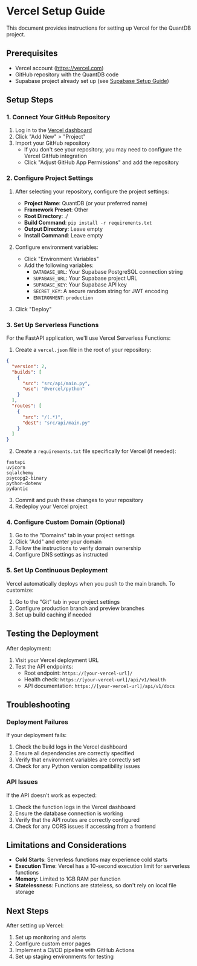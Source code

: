 # Vercel Setup Guide

This document provides instructions for setting up Vercel for the QuantDB project.

## Prerequisites

- Vercel account (https://vercel.com)
- GitHub repository with the QuantDB code
- Supabase project already set up (see [Supabase Setup Guide](./supabase_setup.md))

## Setup Steps

### 1. Connect Your GitHub Repository

1. Log in to the [Vercel dashboard](https://vercel.com/dashboard)
2. Click "Add New" > "Project"
3. Import your GitHub repository
   - If you don't see your repository, you may need to configure the Vercel GitHub integration
   - Click "Adjust GitHub App Permissions" and add the repository

### 2. Configure Project Settings

1. After selecting your repository, configure the project settings:
   - **Project Name**: QuantDB (or your preferred name)
   - **Framework Preset**: Other
   - **Root Directory**: ./
   - **Build Command**: `pip install -r requirements.txt`
   - **Output Directory**: Leave empty
   - **Install Command**: Leave empty

2. Configure environment variables:
   - Click "Environment Variables"
   - Add the following variables:
     - `DATABASE_URL`: Your Supabase PostgreSQL connection string
     - `SUPABASE_URL`: Your Supabase project URL
     - `SUPABASE_KEY`: Your Supabase API key
     - `SECRET_KEY`: A secure random string for JWT encoding
     - `ENVIRONMENT`: `production`

3. Click "Deploy"

### 3. Set Up Serverless Functions

For the FastAPI application, we'll use Vercel Serverless Functions:

1. Create a `vercel.json` file in the root of your repository:

```json
{
  "version": 2,
  "builds": [
    {
      "src": "src/api/main.py",
      "use": "@vercel/python"
    }
  ],
  "routes": [
    {
      "src": "/(.*)",
      "dest": "src/api/main.py"
    }
  ]
}
```

2. Create a `requirements.txt` file specifically for Vercel (if needed):

```
fastapi
uvicorn
sqlalchemy
psycopg2-binary
python-dotenv
pydantic
```

3. Commit and push these changes to your repository
4. Redeploy your Vercel project

### 4. Configure Custom Domain (Optional)

1. Go to the "Domains" tab in your project settings
2. Click "Add" and enter your domain
3. Follow the instructions to verify domain ownership
4. Configure DNS settings as instructed

### 5. Set Up Continuous Deployment

Vercel automatically deploys when you push to the main branch. To customize:

1. Go to the "Git" tab in your project settings
2. Configure production branch and preview branches
3. Set up build caching if needed

## Testing the Deployment

After deployment:

1. Visit your Vercel deployment URL
2. Test the API endpoints:
   - Root endpoint: `https://[your-vercel-url]/`
   - Health check: `https://[your-vercel-url]/api/v1/health`
   - API documentation: `https://[your-vercel-url]/api/v1/docs`

## Troubleshooting

### Deployment Failures

If your deployment fails:

1. Check the build logs in the Vercel dashboard
2. Ensure all dependencies are correctly specified
3. Verify that environment variables are correctly set
4. Check for any Python version compatibility issues

### API Issues

If the API doesn't work as expected:

1. Check the function logs in the Vercel dashboard
2. Ensure the database connection is working
3. Verify that the API routes are correctly configured
4. Check for any CORS issues if accessing from a frontend

## Limitations and Considerations

- **Cold Starts**: Serverless functions may experience cold starts
- **Execution Time**: Vercel has a 10-second execution limit for serverless functions
- **Memory**: Limited to 1GB RAM per function
- **Statelessness**: Functions are stateless, so don't rely on local file storage

## Next Steps

After setting up Vercel:

1. Set up monitoring and alerts
2. Configure custom error pages
3. Implement a CI/CD pipeline with GitHub Actions
4. Set up staging environments for testing
